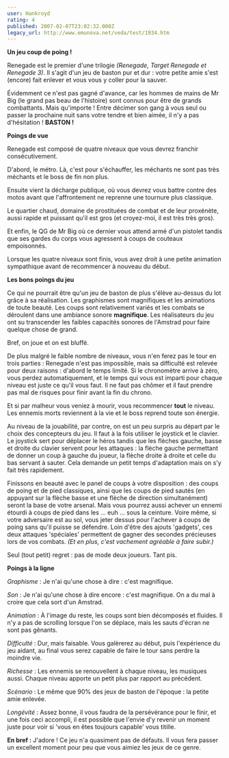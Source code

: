 ```yaml
---
user: Hankroyd
rating: 4
published: 2007-02-07T23:02:32.000Z
legacy_url: http://www.emunova.net/veda/test/1934.htm
---
```

**Un jeu coup de poing !**  

  

Renegade est le premier d'une trilogie _(Renegade, Target Renegade et Renegade 3)_. Il s'agit d'un jeu de baston pur et dur : votre petite amie s'est (encore) fait enlever et vous vous y coller pour la sauver.  

Évidemment ce n'est pas gagné d'avance, car les hommes de mains de Mr Big (le grand pas beau de l'histoire) sont connus pour être de grands combattants. Mais qu'importe ! Entre décimer son gang à vous seul ou passer la prochaine nuit sans votre tendre et bien aimée, il n'y a pas d'hésitation ! **BASTON !**  

  

  

**Poings de vue**  

  

Renegade est composé de quatre niveaux que vous devrez franchir consécutivement.  

  

D'abord, le métro. Là, c'est pour s'échauffer, les méchants ne sont pas très méchants et le boss de fin non plus.  

  

Ensuite vient la décharge publique, où vous devrez vous battre contre des motos avant que l'affrontement ne reprenne une tournure plus classique.  

  

Le quartier chaud, domaine de prostituées de combat et de leur proxénète, aussi rapide et puissant qu'il est gros (et croyez-moi, il est très très gros).  

  

Et enfin, le QG de Mr Big où ce dernier vous attend armé d'un pistolet tandis que ses gardes du corps vous agressent à coups de couteaux empoisonnés.  

  

  

Lorsque les quatre niveaux sont finis, vous avez droit à une petite animation sympathique avant de recommencer à nouveau du début.  

  

  

**Les bons poings du jeu**  

  

Ce qui ne pourrait être qu'un jeu de baston de plus s'élève au-dessus du lot grâce à sa réalisation. Les graphismes sont magnifiques et les animations de toute beauté. Les coups sont relativement variés et les combats se déroulent dans une ambiance sonore **magnifique**. Les réalisateurs du jeu ont su transcender les faibles capacités sonores de l'Amstrad pour faire quelque chose de grand.  

Bref, on joue et on est bluffé.  

  

De plus malgré le faible nombre de niveaux, vous n'en ferez pas le tour en trois parties : Renegade n'est pas impossible, mais sa difficulté est relevée pour deux raisons : d'abord le temps limité. Si le chronomètre arrive à zéro, vous perdez automatiquement, et le temps qui vous est imparti pour chaque niveau est juste ce qu'il vous faut. Il ne faut pas chômer et il faut prendre pas mal de risques pour finir avant la fin du chrono.  

Et si par malheur vous veniez à mourir, vous recommencer **tout** le niveau. Les ennemis morts reviennent à la vie et le boss reprend toute son énergie.  

  

Au niveau de la jouabilité, par contre, on est un peu surpris au départ par le choix des concepteurs du jeu. Il faut à la fois utiliser le joystick et le clavier. Le joystick sert pour déplacer le héros tandis que les flèches gauche, basse et droite du clavier servent pour les attaques : la flèche gauche permettant de donner un coup à gauche du joueur, la flèche droite à droite et celle du bas servant à sauter. Cela demande un petit temps d'adaptation mais on s'y fait très rapidement.  

  

Finissons en beauté avec le panel de coups à votre disposition : des coups de poing et de pied classiques, ainsi que les coups de pied sautés (en appuyant sur la flèche basse et une flèche de direction simultanément) seront la base de votre arsenal. Mais vous pourrez aussi achever un ennemi étourdi à coups de pied dans les ... euh ... sous la ceinture. Voire même, si votre adversaire est au sol, vous jeter dessus pour l'achever à coups de poing sans qu'il puisse se défendre. Loin d'être des ajouts 'gadgets', ces deux attaques 'spéciales' permettent de gagner des secondes précieuses lors de vos combats. _(Et en plus, c'est vachement agréable à faire subir.)_  

  

Seul (tout petit) regret : pas de mode deux joueurs. Tant pis.  

  

  

**Poings à la ligne**  

  

_Graphisme_ : Je n'ai qu'une chose à dire : c'est magnifique.  

  

_Son_ : Je n'ai qu'une chose à dire encore : c'est magnifique. On a du mal à croire que cela sort d'un Amstrad.  

  

_Animation_ : À l'image du reste, les coups sont bien décomposés et fluides. Il n'y a pas de scrolling lorsque l'on se déplace, mais les sauts d'écran ne sont pas gênants.  

  

_Difficulté_ : Dur, mais faisable. Vous galèrerez au début, puis l'expérience du jeu aidant, au final vous serez capable de faire le tour sans perdre la moindre vie.  

  

_Richesse_ : Les ennemis se renouvellent à chaque niveau, les musiques aussi. Chaque niveau apporte un petit plus par rapport au précédent.  

  

_Scénario_ : Le même que 90% des jeux de baston de l'époque : la petite amie enlevée.  

  

_Longévité_ : Assez bonne, il vous faudra de la persévérance pour le finir, et une fois ceci accompli, il est possible que l'envie d'y revenir un moment juste pour voir si 'vous en êtes toujours capable' vous titille.  

  

**En bref :** J'adore ! Ce jeu n'a quasiment pas de défauts. Il vous fera passer un excellent moment pour peu que vous aimiez les jeux de ce genre.